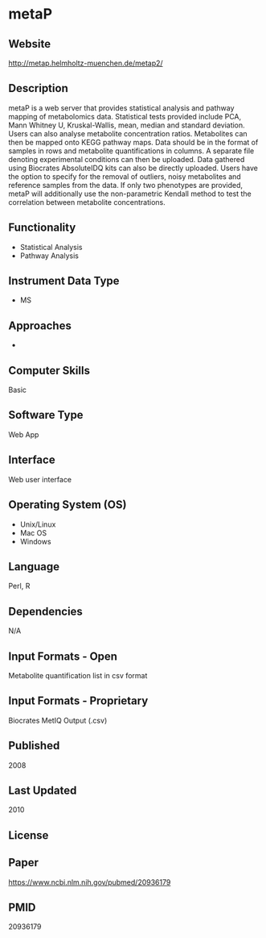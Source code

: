 # metaP

## Website	
http://metap.helmholtz-muenchen.de/metap2/

## Description	
metaP is a web server that provides statistical analysis and pathway mapping of metabolomics data. Statistical tests provided include PCA, Mann Whitney U, Kruskal-Wallis, mean, median and standard deviation. Users can also analyse metabolite concentration ratios. Metabolites can then be mapped onto KEGG pathway maps. Data should be in the format of samples in rows and metabolite quantifications in columns. A separate file denoting experimental conditions can then be uploaded. Data gathered using Biocrates AbsoluteIDQ kits can also be directly uploaded. Users have the option to specify for the removal of outliers, noisy metabolites and reference samples from the data. If only two phenotypes are provided, metaP will additionally use the non-parametric Kendall method to test the correlation between metabolite concentrations. 

## Functionality	
- Statistical Analysis
- Pathway Analysis

## Instrument Data Type	
- MS

## Approaches	
- 

## Computer Skills	
Basic

## Software Type	
Web App

## Interface	
Web user interface

## Operating System (OS)	
- Unix/Linux
- Mac OS 
- Windows
 
## Language	
Perl, R

## Dependencies 	
N/A

## Input Formats - Open	
Metabolite quantification list in csv format

## Input Formats - Proprietary	
Biocrates MetIQ Output (.csv)

## Published	
2008

## Last Updated	
2010

## License	

## Paper	
https://www.ncbi.nlm.nih.gov/pubmed/20936179

## PMID
20936179
